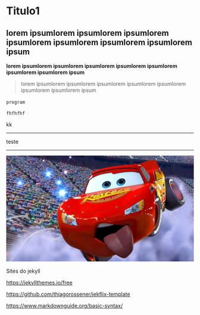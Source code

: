 # Titulo1

## lorem ipsumlorem ipsumlorem ipsumlorem ipsumlorem ipsumlorem ipsumlorem ipsumlorem ipsum

**lorem ipsumlorem ipsumlorem ipsumlorem ipsumlorem ipsumlorem ipsumlorem ipsumlorem ipsum**


>lorem ipsumlorem ipsumlorem ipsumlorem ipsumlorem ipsumlorem ipsumlorem ipsumlorem ipsum

`program`

    fhfhfhf

kk

---

teste

----


![titulo imagem](relampago-mcqueen_capa.jpeg)



Sites do jekyll

https://jekyllthemes.io/free


https://github.com/thiagorossener/jekflix-template


https://www.markdownguide.org/basic-syntax/
